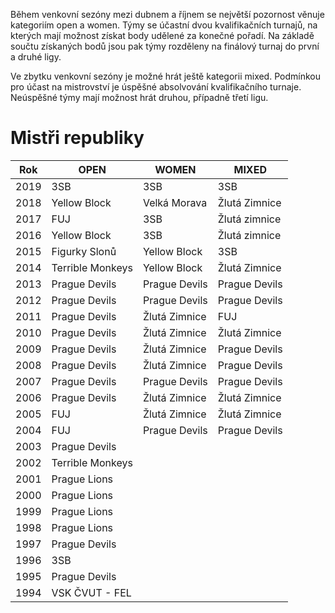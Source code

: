 Během venkovní sezóny mezi dubnem a říjnem se největší pozornost věnuje kategoriím open a women. Týmy se účastní dvou kvalifikačních turnajů, na kterých mají možnost získat body udělené za konečné pořadí. Na základě součtu získaných bodů jsou pak týmy rozděleny na finálový turnaj do první a&nbsp;druhé ligy.

Ve zbytku venkovní sezóny je možné hrát ještě kategorii mixed. Podmínkou pro účast na mistrovství je úspěšné absolvování kvalifikačního turnaje. Neúspěšné týmy mají možnost hrát druhou, případně třetí ligu.

# Mistři republiky

| Rok  | OPEN             | WOMEN         | MIXED         |
| ---- | ---------------- | ------------- | ------------- |
| 2019 | 3SB              | 3SB           | 3SB           |
| 2018 | Yellow Block     | Velká Morava  | Žlutá Zimnice |
| 2017 | FUJ              | 3SB           | Žlutá zimnice |
| 2016 | Yellow Block     | 3SB           | Žlutá zimnice |
| 2015 | Figurky Slonů    | Yellow Block  | 3SB           |
| 2014 | Terrible Monkeys | Yellow Block  | Žlutá Zimnice |
| 2013 | Prague Devils    | Prague Devils | Prague Devils |
| 2012 | Prague Devils    | Prague Devils | Prague Devils |
| 2011 | Prague Devils    | Žlutá Zimnice | FUJ           |
| 2010 | Prague Devils    | Žlutá Zimnice | Žlutá Zimnice |
| 2009 | Prague Devils    | Žlutá Zimnice | Prague Devils |
| 2008 | Prague Devils    | Žlutá Zimnice | Prague Devils |
| 2007 | Prague Devils    | Prague Devils | Prague Devils |
| 2006 | Prague Devils    | Žlutá Zimnice | Žlutá Zimnice |
| 2005 | FUJ              | Žlutá Zimnice | Žlutá Zimnice |
| 2004 | FUJ              | Prague Devils | Prague Devils |
| 2003 | Prague Devils    |               |               |
| 2002 | Terrible Monkeys |               |               |
| 2001 | Prague Lions     |               |               |
| 2000 | Prague Lions     |               |               |
| 1999 | Prague Lions     |               |               |
| 1998 | Prague Lions     |               |               |
| 1997 | Prague Devils    |               |               |
| 1996 | 3SB              |               |               |
| 1995 | Prague Devils    |               |               |
| 1994 | VSK ČVUT - FEL   |               |               |
